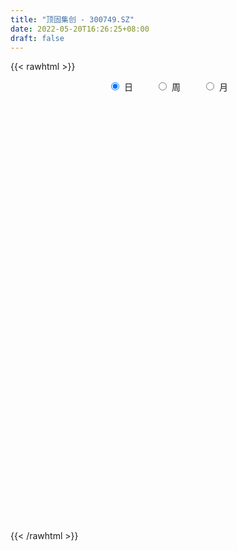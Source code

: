 ```yaml
---
title: "顶固集创 - 300749.SZ"
date: 2022-05-20T16:26:25+08:00
draft: false
---
```

{{< rawhtml >}}
    <div style="text-align: center">
        <label style="padding: 1rem;"><input style="margin-right: .5rem" type="radio" name="period" value="D" checked onclick="period_change(this)">日</label>
        <label style="padding: 1rem;"><input style="margin-right: .5rem" type="radio" name="period" value="W" onclick="period_change(this)">周</label>
        <label style="padding: 1rem;"><input style="margin-right: .5rem" type="radio" name="period" value="M" onclick="period_change(this)">月</label>
    </div>
    <div id="chart" style="height: 700px;"></div> 
    <script type="text/javascript">
        const D_v = [57639.6,41950.6,29142.46,41920.81,36314.78,19002.4,71747.0,85127.7,46568.9,31024.8,36716.0,21402.0,29771.67,34100.4,38008.27,22432.47,20949.0,23988.8,17838.8,13319.4,57908.4,33243.4,23789.8,25291.6,32198.8,29231.83,44793.39,27567.86,42598.94,37745.44,48697.45,30732.2,27866.44,17530.2,20494.0,15565.27,21336.8,15067.0,31076.47,23034.8,25076.2,30828.0,14872.6,25270.6,68858.6,129434.84,80078.34,52275.0,31975.6,25233.0,35925.0,25236.8,41357.0,26813.4,25578.7,36615.0,26340.0,22403.41,28027.56,36892.6,44505.32,46557.0,39537.8,31227.18,58030.8,83484.97,54161.3,25539.9,23963.2,32400.8,23162.03,18278.2,12798.0,22001.8,24474.0,22009.8,21498.0,30528.6,27345.0,25420.6,19761.0,14623.8,21576.8,21025.2,31449.4,23848.4,20829.8,20994.2,11796.2,20060.4,20178.0,21709.79,21470.57,22663.0,21376.2,15708.6,28726.0,21069.79,17472.0,18546.0,29649.44,22353.0,28029.01,31754.6,20456.0,24793.0,26432.0,12512.0,18060.4,14375.03,55693.5,60208.0,37707.33,24016.6,28208.0,45163.99,37414.0,33111.99,24117.8,22729.8,20268.8,20077.4,15983.8,23300.7,46897.33,25332.6,29522.6,26830.2,23506.0,29749.81,25386.0,20897.8,20857.4,29696.4,22073.0,19589.99,17914.59,95125.46,126053.47,76191.78,57367.0,42562.8,243267.64,166787.44,317995.15,269827.3,244980.37,138096.3,112432.4,119738.8,92719.21,68816.63,108866.43,76840.03,53181.44,45197.53,55130.64,42499.57,33324.4,38721.2,42868.17,53361.73,45030.64,37597.0,63677.73,46867.0,74245.33,53677.64,47185.4,50155.74,35232.8,51538.6,44282.8,51285.0,23841.6,27893.0,36219.8,22683.6,30619.01,22908.53,60317.8,39260.0,30279.8,26582.8,27531.0,19766.0,21096.2,25532.8,23571.6,16793.8,27226.8,20188.0,15521.8,28252.8,18469.0,18819.6,13491.0,15982.98,13041.0,12154.8,21086.1,23292.0,22104.8,15563.0,19233.6,17760.8,28531.8,22668.0,26831.5,17684.0,18569.8,203165.7,317807.39,194910.93,129547.09,90657.53,89341.0,260322.37,217594.4,124614.9,150684.5,127840.69,90923.4,112916.8,80965.8,78659.0,77079.98,54259.0,43832.0,32500.0,41879.6,40945.2,40336.0,61693.39,58488.98,74317.0,55914.2,47358.6,37006.2,38578.0,24423.02,37303.0,40964.0,28831.4,72781.0,75165.18,36405.0,28797.0,39076.38,30074.6]
const D_histogram = [0.0,-0.0050479772,-0.0148791847,-0.0088562414,-0.0285403751,-0.0335714505,-0.0101369369,0.0280385,0.0411921258,0.0492450711,0.0390481019,0.0298493225,0.0292655282,0.0143448284,0.0167081906,0.0125121262,0.008225247,-0.0073997544,-0.0165317843,-0.017886867,0.0055277694,0.0125950744,0.016675122,0.0186309256,-0.0013113483,-0.0026598618,0.01665706,0.0236253743,0.0396654524,0.0387622775,0.0520872876,0.0377751203,0.017015502,0.0085804575,-0.0108524598,-0.0144371843,-0.0333948118,-0.0392199676,-0.022379304,-0.0145001347,-0.0049597271,-0.016564913,-0.0235468601,-0.0182769045,0.0040103529,0.0523788427,0.0582800614,0.04158867,0.0255567558,0.0139112426,0.0119755776,0.0040746771,-0.0263055253,-0.0378521274,-0.0662587543,-0.113803605,-0.1303870344,-0.1302269952,-0.1097114007,-0.0702428023,-0.0348436258,-0.0005804687,0.0381957883,0.0655556412,0.1097033156,0.1752106505,0.1800730334,0.1692333771,0.1525635625,0.1097912944,0.0877501858,0.055407685,0.0207303396,0.0118872196,0.0081857896,0.0091588026,0.0066080178,-0.0248361787,-0.0529017666,-0.0830014795,-0.1036746159,-0.1158429879,-0.1000808171,-0.0776213238,-0.0736625334,-0.0641084903,-0.0724620029,-0.0850547976,-0.0860489906,-0.0948414037,-0.0867846855,-0.0932806937,-0.0885614561,-0.0960035596,-0.0823794451,-0.0713941118,-0.0937465184,-0.0877457093,-0.0864244182,-0.0572759654,-0.0025108037,0.0335364254,0.0603527618,0.063247448,0.0687215553,0.0523944427,0.0359027573,0.015623376,-0.0117461794,-0.03061101,-0.0028814213,0.0053805119,0.0048241883,-0.0063464929,-0.0082537581,0.0181000829,0.0435139027,0.0445709418,0.0480735705,0.0604739841,0.0617090584,0.0704185848,0.062136058,0.0600883972,0.0810643168,0.0877450209,0.1008699745,0.0992471783,0.0990886462,0.0760178183,0.0638728706,0.0475799523,0.0370909436,0.0300668497,0.0153033572,-0.0054865231,-0.0244840453,-0.0113121645,0.0207199892,0.0207273349,-0.0000236521,-0.0282304685,0.0361590323,0.0434473814,0.0955131752,0.1497231761,0.1184929576,0.0797498997,0.0496343282,0.0091611101,-0.0369796406,-0.0643861567,-0.0580453211,-0.066490291,-0.0855230032,-0.1074465501,-0.0978790233,-0.088635437,-0.0894500857,-0.0771771621,-0.0603595494,-0.038246566,-0.0304791668,-0.024382894,-0.0336379399,-0.0213205839,-0.0030991097,0.0127694022,0.0154531623,0.0058680075,0.0107800356,-0.0086886346,-0.0053840262,-0.0396588374,-0.0579481463,-0.0868252265,-0.1301994896,-0.1437137362,-0.1623652001,-0.1497035833,-0.1547523174,-0.1332699364,-0.101724349,-0.0838002828,-0.0783534167,-0.0616886692,-0.0463838832,-0.0160354862,0.0024041141,0.021980047,0.0482118546,0.0618141968,0.069199397,0.0523594736,0.0472643928,0.0382029399,0.0410832718,0.0486511478,0.0497150063,0.0452568396,0.0330008929,0.0100429437,-0.0146131497,-0.0217770184,-0.0156373935,-0.0295253771,-0.0666581319,-0.06712217,-0.0501692461,-0.024988592,0.0008951032,0.1209488639,0.2098563743,0.2077326642,0.1794608676,0.1397020435,0.0951473637,0.1275630543,0.1347564722,0.1248186536,0.1260777833,0.0874146864,0.0523600777,0.0340490136,0.0181802976,-0.0400395389,-0.0533760988,-0.0811559223,-0.1003928526,-0.1143143691,-0.1156176563,-0.1380363708,-0.1351857421,-0.1814321147,-0.2249812263,-0.2359642806,-0.2560544796,-0.2266092616,-0.1792686385,-0.1527789084,-0.121891413,-0.0876743119,-0.0587077577,-0.0254823395,0.0202159798,0.0546978215,0.0655390672,0.0761613918,0.0865542505,0.0915939625]
const D_fast = [0.0,-0.0063099715,-0.0198609752,-0.0160520923,-0.0428713197,-0.0562952578,-0.0353949784,0.0097900835,0.0332417408,0.0536059538,0.0531710102,0.0514345613,0.0581671491,0.0468326564,0.0533730663,0.0523050334,0.0500744659,0.032599526,0.01933455,0.0135077505,0.0383043293,0.0485204029,0.056769231,0.063382766,0.043112655,0.041099176,0.0645803628,0.0774550207,0.1034114619,0.1121988564,0.1385456884,0.1336773012,0.1171715584,0.1108816282,0.088735596,0.0815415754,0.054235245,0.0386050973,0.0498509348,0.0541050704,0.0624055462,0.0466591322,0.0337904701,0.0344911995,0.0577810451,0.1192442456,0.1397154796,0.1334212558,0.1237785305,0.115610828,0.1166690574,0.1097868261,0.0728302424,0.0518206085,0.006849293,-0.069146459,-0.1183266469,-0.1507233566,-0.1576356122,-0.1357277144,-0.1090394444,-0.0749214044,-0.0265962004,0.0171525629,0.0887260661,0.1980360637,0.2479167049,0.2793853929,0.3008564689,0.2855320244,0.2854284623,0.2669378827,0.2374431222,0.2315718071,0.2299168244,0.2331795381,0.2322807577,0.1946275166,0.1533364871,0.1024864043,0.055894614,0.0147654949,0.0055074615,0.0085616238,-0.0058952191,-0.0123682986,-0.038837312,-0.072693806,-0.0952002466,-0.1277030107,-0.1413424638,-0.1711586455,-0.1885797719,-0.2200227653,-0.2269935121,-0.2338567068,-0.279645743,-0.2955813611,-0.3158661747,-0.3010367132,-0.2468992523,-0.2024679169,-0.1605633901,-0.1418568418,-0.1192023457,-0.1224308477,-0.1299468438,-0.146320381,-0.1766264813,-0.2031440644,-0.1761348311,-0.1665277698,-0.1658780464,-0.1786353509,-0.1826060555,-0.1517271938,-0.1154348983,-0.1032351237,-0.0877141024,-0.0601951927,-0.0435328539,-0.0172186813,-0.0099671936,0.0030072449,0.0442492437,0.072866203,0.1112086503,0.1343976486,0.159011278,0.1549449048,0.1587681747,0.1543702445,0.1531539717,0.1536465902,0.1427089369,0.1205474259,0.0954288924,0.1057727321,0.142984883,0.1481740625,0.1274171624,0.0921527289,0.1655819878,0.1837321823,0.2596762699,0.3513170647,0.3497100856,0.3309045027,0.3131975133,0.2750145726,0.2196289118,0.1761258566,0.1679553619,0.1428878193,0.1024743563,0.0536891718,0.0387869427,0.0258716699,0.0026944998,-0.0043268671,-0.0025991419,0.0099522001,0.0100998075,0.0101003569,-0.007564174,-0.000576964,0.0168697328,0.0359305952,0.0424776459,0.034359493,0.04196653,0.0203257011,0.022284303,-0.0219052175,-0.054681563,-0.1052649498,-0.1811890854,-0.2306317661,-0.28987453,-0.314638809,-0.3583756224,-0.3702107256,-0.3640962254,-0.3671222299,-0.381263718,-0.3800211377,-0.3763123226,-0.3499727971,-0.3309321683,-0.3058612236,-0.2675764524,-0.238520561,-0.2138355115,-0.2175855666,-0.2108645492,-0.2103752671,-0.1972241172,-0.1774934543,-0.1640008442,-0.1571448011,-0.1611505245,-0.1815977378,-0.2099071187,-0.2225152419,-0.2202849654,-0.2415542933,-0.295351581,-0.3125961617,-0.3081855492,-0.2892520432,-0.2631445721,-0.1128535954,0.0285180085,0.0783274645,0.0949208848,0.0900875715,0.0693197327,0.1336261868,0.1745087228,0.1957755675,0.2285541431,0.2117447178,0.1897801286,0.1799813179,0.1686576762,0.100427955,0.0737473704,0.0256785664,-0.0186565771,-0.0611566859,-0.0913643872,-0.1482921943,-0.1792380011,-0.2708424024,-0.3706368206,-0.440610945,-0.524714764,-0.5519218613,-0.5493983978,-0.5611033949,-0.5606887527,-0.5483902296,-0.5341006149,-0.5072457815,-0.4564934672,-0.4083371701,-0.3811111576,-0.3514484851,-0.3194170637,-0.2914788611]
const D_slow = [0.0,-0.0012619943,-0.0049817905,-0.0071958508,-0.0143309446,-0.0227238072,-0.0252580415,-0.0182484165,-0.007950385,0.0043608827,0.0141229082,0.0215852388,0.0289016209,0.032487828,0.0366648757,0.0397929072,0.041849219,0.0399992804,0.0358663343,0.0313946175,0.0327765599,0.0359253285,0.040094109,0.0447518404,0.0444240033,0.0437590379,0.0479233029,0.0538296464,0.0637460095,0.0734365789,0.0864584008,0.0959021809,0.1001560564,0.1023011708,0.0995880558,0.0959787597,0.0876300568,0.0778250649,0.0722302389,0.0686052052,0.0673652734,0.0632240451,0.0573373301,0.052768104,0.0537706922,0.0668654029,0.0814354182,0.0918325858,0.0982217747,0.1016995854,0.1046934798,0.105712149,0.0991357677,0.0896727359,0.0731080473,0.044657146,0.0120603874,-0.0204963614,-0.0479242115,-0.0654849121,-0.0741958185,-0.0743409357,-0.0647919887,-0.0484030783,-0.0209772495,0.0228254132,0.0678436715,0.1101520158,0.1482929064,0.17574073,0.1976782765,0.2115301977,0.2167127826,0.2196845875,0.2217310349,0.2240207355,0.22567274,0.2194636953,0.2062382537,0.1854878838,0.1595692298,0.1306084828,0.1055882786,0.0861829476,0.0677673143,0.0517401917,0.033624691,0.0123609916,-0.0091512561,-0.032861607,-0.0545577784,-0.0778779518,-0.1000183158,-0.1240192057,-0.144614067,-0.162462595,-0.1858992246,-0.2078356519,-0.2294417564,-0.2437607478,-0.2443884487,-0.2360043423,-0.2209161519,-0.2051042899,-0.187923901,-0.1748252904,-0.165849601,-0.161943757,-0.1648803019,-0.1725330544,-0.1732534097,-0.1719082817,-0.1707022347,-0.1722888579,-0.1743522974,-0.1698272767,-0.158948801,-0.1478060656,-0.1357876729,-0.1206691769,-0.1052419123,-0.0876372661,-0.0721032516,-0.0570811523,-0.0368150731,-0.0148788179,0.0103386758,0.0351504703,0.0599226319,0.0789270864,0.0948953041,0.1067902922,0.1160630281,0.1235797405,0.1274055798,0.126033949,0.1199129377,0.1170848966,0.1222648939,0.1274467276,0.1274408145,0.1203831974,0.1294229555,0.1402848009,0.1641630947,0.2015938887,0.2312171281,0.251154603,0.2635631851,0.2658534626,0.2566085524,0.2405120132,0.226000683,0.2093781102,0.1879973595,0.1611357219,0.1366659661,0.1145071069,0.0921445854,0.0728502949,0.0577604076,0.0481987661,0.0405789744,0.0344832509,0.0260737659,0.0207436199,0.0199688425,0.023161193,0.0270244836,0.0284914855,0.0311864944,0.0290143357,0.0276683292,0.0177536198,0.0032665833,-0.0184397234,-0.0509895958,-0.0869180298,-0.1275093298,-0.1649352257,-0.203623305,-0.2369407891,-0.2623718764,-0.2833219471,-0.3029103013,-0.3183324686,-0.3299284394,-0.3339373109,-0.3333362824,-0.3278412706,-0.315788307,-0.3003347578,-0.2830349086,-0.2699450402,-0.258128942,-0.248578207,-0.238307389,-0.2261446021,-0.2137158505,-0.2024016406,-0.1941514174,-0.1916406815,-0.1952939689,-0.2007382235,-0.2046475719,-0.2120289162,-0.2286934491,-0.2454739916,-0.2580163032,-0.2642634512,-0.2640396753,-0.2338024594,-0.1813383658,-0.1294051997,-0.0845399828,-0.049614472,-0.025827631,0.0060631325,0.0397522506,0.070956914,0.1024763598,0.1243300314,0.1374200509,0.1459323043,0.1504773786,0.1404674939,0.1271234692,0.1068344886,0.0817362755,0.0531576832,0.0242532691,-0.0102558235,-0.0440522591,-0.0894102877,-0.1456555943,-0.2046466644,-0.2686602844,-0.3253125998,-0.3701297594,-0.4083244865,-0.4387973397,-0.4607159177,-0.4753928571,-0.481763442,-0.476709447,-0.4630349917,-0.4466502249,-0.4276098769,-0.4059713143,-0.3830728236]
const D_data = [['2021-05-11', 8.378, 8.8924, 8.3385, 8.8924],['2021-05-12', 8.833, 8.8133, 8.6352, 8.932],['2021-05-13', 8.6847, 8.7045, 8.6748, 8.9023],['2021-05-14', 8.8034, 8.8825, 8.7045, 9.0309],['2021-05-17', 8.8528, 8.5066, 8.5066, 8.8726],['2021-05-18', 8.4572, 8.5956, 8.4473, 8.655],['2021-05-19', 8.5956, 8.9814, 8.4572, 9.476],['2021-05-20', 8.9023, 9.3375, 8.8528, 9.4166],['2021-05-21', 9.1496, 9.1891, 9.1199, 9.4463],['2021-05-24', 9.1298, 9.2188, 9.0507, 9.2782],['2021-05-25', 9.2979, 9.021, 8.7836, 9.2979],['2021-05-26', 8.9814, 9.0111, 8.9517, 9.1199],['2021-05-27', 9.0012, 9.1199, 8.9616, 9.199],['2021-05-28', 9.1, 8.92, 8.86, 9.15],['2021-05-31', 8.97, 9.12, 8.79, 9.19],['2021-06-01', 9.12, 9.05, 8.96, 9.12],['2021-06-02', 9.06, 9.04, 8.97, 9.13],['2021-06-03', 9.04, 8.85, 8.8, 9.07],['2021-06-04', 8.8, 8.86, 8.76, 8.93],['2021-06-07', 8.83, 8.92, 8.8, 9.0],['2021-06-08', 8.92, 9.29, 8.8, 9.43],['2021-06-09', 9.19, 9.18, 9.09, 9.37],['2021-06-10', 9.28, 9.19, 9.11, 9.28],['2021-06-11', 9.15, 9.2, 9.15, 9.29],['2021-06-15', 9.22, 8.89, 8.88, 9.28],['2021-06-16', 8.89, 9.07, 8.8, 9.25],['2021-06-17', 9.0, 9.39, 8.98, 9.41],['2021-06-18', 9.39, 9.33, 9.2, 9.4],['2021-06-21', 9.28, 9.54, 9.22, 9.59],['2021-06-22', 9.46, 9.41, 9.38, 9.78],['2021-06-23', 9.42, 9.67, 9.41, 9.94],['2021-06-24', 9.67, 9.37, 9.35, 9.76],['2021-06-25', 9.46, 9.23, 9.16, 9.46],['2021-06-28', 9.18, 9.33, 9.16, 9.38],['2021-06-29', 9.23, 9.13, 9.08, 9.29],['2021-06-30', 9.06, 9.27, 9.06, 9.27],['2021-07-01', 9.25, 9.01, 8.99, 9.32],['2021-07-02', 8.99, 9.09, 8.9, 9.14],['2021-07-05', 9.09, 9.39, 9.06, 9.39],['2021-07-06', 9.39, 9.34, 9.21, 9.49],['2021-07-07', 9.31, 9.41, 9.24, 9.5],['2021-07-08', 9.38, 9.14, 9.05, 9.44],['2021-07-09', 9.05, 9.14, 9.05, 9.19],['2021-07-12', 9.13, 9.28, 9.12, 9.47],['2021-07-13', 9.46, 9.57, 9.38, 9.86],['2021-07-14', 9.79, 10.12, 9.67, 10.45],['2021-07-15', 10.12, 9.79, 9.74, 10.2],['2021-07-16', 9.73, 9.53, 9.44, 9.78],['2021-07-19', 9.54, 9.49, 9.34, 9.56],['2021-07-20', 9.41, 9.5, 9.36, 9.59],['2021-07-21', 9.48, 9.61, 9.38, 9.65],['2021-07-22', 9.56, 9.53, 9.42, 9.59],['2021-07-23', 9.53, 9.15, 9.15, 9.58],['2021-07-26', 9.19, 9.26, 8.95, 9.3],['2021-07-27', 9.18, 8.91, 8.91, 9.28],['2021-07-28', 8.8, 8.4, 8.22, 8.87],['2021-07-29', 8.43, 8.52, 8.3, 8.6],['2021-07-30', 8.49, 8.58, 8.43, 8.62],['2021-08-02', 8.59, 8.79, 8.55, 8.89],['2021-08-03', 8.83, 9.11, 8.78, 9.12],['2021-08-04', 9.34, 9.21, 9.12, 9.46],['2021-08-05', 9.12, 9.36, 9.12, 9.5],['2021-08-06', 9.26, 9.62, 9.25, 9.64],['2021-08-09', 9.61, 9.69, 9.51, 9.78],['2021-08-10', 9.68, 10.16, 9.6, 10.18],['2021-08-11', 10.17, 10.84, 10.11, 10.91],['2021-08-12', 10.91, 10.42, 10.35, 10.91],['2021-08-13', 10.54, 10.36, 10.19, 10.59],['2021-08-16', 10.38, 10.36, 10.28, 10.61],['2021-08-17', 10.3, 10.0, 9.94, 10.5],['2021-08-18', 10.01, 10.19, 9.98, 10.38],['2021-08-19', 10.12, 10.0, 9.86, 10.26],['2021-08-20', 10.0, 9.85, 9.7, 10.0],['2021-08-23', 10.08, 10.1, 9.8, 10.18],['2021-08-24', 10.01, 10.17, 9.98, 10.33],['2021-08-25', 10.17, 10.26, 10.06, 10.37],['2021-08-26', 10.26, 10.25, 10.0, 10.37],['2021-08-27', 10.14, 9.82, 9.78, 10.14],['2021-08-30', 9.81, 9.7, 9.56, 9.93],['2021-08-31', 9.55, 9.49, 9.36, 9.9],['2021-09-01', 9.38, 9.42, 9.25, 9.57],['2021-09-02', 9.42, 9.37, 9.26, 9.51],['2021-09-03', 9.37, 9.66, 9.33, 9.78],['2021-09-06', 9.69, 9.79, 9.46, 9.89],['2021-09-07', 9.72, 9.58, 9.51, 9.92],['2021-09-08', 9.6, 9.64, 9.53, 9.75],['2021-09-09', 9.63, 9.37, 9.33, 9.64],['2021-09-10', 9.35, 9.2, 9.19, 9.59],['2021-09-13', 9.2, 9.24, 9.08, 9.25],['2021-09-14', 9.2, 9.04, 9.02, 9.32],['2021-09-15', 9.11, 9.17, 8.92, 9.24],['2021-09-16', 9.2, 8.91, 8.89, 9.24],['2021-09-17', 8.95, 8.96, 8.77, 9.05],['2021-09-22', 8.98, 8.71, 8.49, 8.98],['2021-09-23', 8.72, 8.9, 8.72, 9.02],['2021-09-24', 8.82, 8.85, 8.76, 8.94],['2021-09-27', 8.7, 8.31, 8.23, 8.81],['2021-09-28', 8.4, 8.52, 8.21, 8.54],['2021-09-29', 8.5, 8.38, 8.34, 8.6],['2021-09-30', 8.45, 8.72, 8.36, 8.83],['2021-10-08', 8.77, 9.21, 8.72, 9.23],['2021-10-11', 9.16, 9.2, 9.02, 9.29],['2021-10-12', 9.1, 9.26, 9.04, 9.4],['2021-10-13', 9.38, 9.06, 8.89, 9.38],['2021-10-14', 9.06, 9.14, 8.93, 9.22],['2021-10-15', 9.09, 8.86, 8.82, 9.13],['2021-10-18', 8.7, 8.78, 8.5, 8.8],['2021-10-19', 8.9, 8.63, 8.58, 8.9],['2021-10-20', 8.76, 8.39, 8.35, 8.76],['2021-10-21', 8.39, 8.33, 8.24, 8.42],['2021-10-22', 8.36, 8.9, 8.24, 8.99],['2021-10-25', 8.9, 8.73, 8.3, 8.9],['2021-10-26', 8.7, 8.62, 8.52, 8.8],['2021-10-27', 8.55, 8.43, 8.33, 8.62],['2021-10-28', 8.37, 8.48, 8.3, 8.6],['2021-10-29', 8.51, 8.88, 8.42, 8.94],['2021-11-01', 8.93, 9.01, 8.78, 9.15],['2021-11-02', 9.01, 8.79, 8.75, 9.22],['2021-11-03', 8.95, 8.85, 8.73, 9.0],['2021-11-04', 8.98, 9.03, 8.8, 9.12],['2021-11-05', 9.03, 8.96, 8.93, 9.09],['2021-11-08', 8.9, 9.12, 8.82, 9.16],['2021-11-09', 9.08, 8.95, 8.95, 9.15],['2021-11-10', 9.08, 9.04, 8.8, 9.08],['2021-11-11', 8.99, 9.43, 8.95, 9.48],['2021-11-12', 9.38, 9.39, 9.22, 9.48],['2021-11-15', 9.3, 9.6, 9.3, 9.66],['2021-11-16', 9.54, 9.53, 9.5, 9.73],['2021-11-17', 9.49, 9.63, 9.49, 9.65],['2021-11-18', 9.5, 9.36, 9.28, 9.64],['2021-11-19', 9.38, 9.47, 9.3, 9.5],['2021-11-22', 9.45, 9.4, 9.26, 9.49],['2021-11-23', 9.34, 9.45, 9.24, 9.46],['2021-11-24', 9.42, 9.49, 9.3, 9.65],['2021-11-25', 9.5, 9.37, 9.29, 9.56],['2021-11-26', 9.42, 9.22, 9.21, 9.44],['2021-11-29', 9.22, 9.14, 8.95, 9.22],['2021-11-30', 9.34, 9.53, 9.34, 10.1],['2021-12-01', 9.39, 9.91, 9.39, 10.5],['2021-12-02', 9.91, 9.63, 9.51, 10.01],['2021-12-03', 9.56, 9.34, 9.3, 9.65],['2021-12-06', 9.3, 9.12, 9.1, 9.41],['2021-12-07', 9.17, 10.4, 9.08, 10.94],['2021-12-08', 10.35, 9.93, 9.8, 10.38],['2021-12-09', 10.92, 10.73, 10.66, 11.9],['2021-12-10', 10.63, 11.17, 10.63, 11.6],['2021-12-13', 10.05, 10.3, 10.0, 10.58],['2021-12-14', 10.1, 10.13, 9.86, 10.29],['2021-12-15', 10.01, 10.14, 9.88, 10.18],['2021-12-16', 10.03, 9.88, 9.77, 10.09],['2021-12-17', 9.87, 9.6, 9.52, 9.87],['2021-12-20', 9.56, 9.63, 9.48, 9.66],['2021-12-21', 9.62, 9.98, 9.53, 9.99],['2021-12-22', 9.87, 9.77, 9.7, 10.0],['2021-12-23', 9.71, 9.53, 9.5, 9.76],['2021-12-24', 9.55, 9.33, 9.32, 9.58],['2021-12-27', 9.33, 9.63, 9.32, 9.66],['2021-12-28', 9.54, 9.62, 9.46, 9.63],['2021-12-29', 9.62, 9.46, 9.44, 9.64],['2021-12-30', 9.45, 9.6, 9.41, 9.65],['2021-12-31', 9.55, 9.69, 9.51, 9.75],['2022-01-04', 9.7, 9.83, 9.6, 9.85],['2022-01-05', 9.83, 9.71, 9.56, 9.83],['2022-01-06', 9.72, 9.71, 9.66, 9.82],['2022-01-07', 9.67, 9.49, 9.48, 9.88],['2022-01-10', 9.5, 9.75, 9.41, 9.8],['2022-01-11', 9.76, 9.9, 9.72, 10.02],['2022-01-12', 9.95, 9.97, 9.84, 10.03],['2022-01-13', 10.02, 9.87, 9.83, 10.05],['2022-01-14', 9.85, 9.71, 9.67, 10.01],['2022-01-17', 9.75, 9.89, 9.69, 9.89],['2022-01-18', 9.92, 9.55, 9.51, 9.95],['2022-01-19', 9.51, 9.79, 9.51, 9.8],['2022-01-20', 9.74, 9.22, 9.18, 9.83],['2022-01-21', 9.22, 9.24, 9.1, 9.33],['2022-01-24', 9.24, 8.92, 8.89, 9.24],['2022-01-25', 8.89, 8.45, 8.43, 8.97],['2022-01-26', 8.5, 8.55, 8.42, 8.61],['2022-01-27', 8.55, 8.26, 8.23, 8.57],['2022-01-28', 8.39, 8.49, 8.27, 8.58],['2022-02-07', 8.16, 8.14, 7.9, 8.38],['2022-02-08', 8.18, 8.37, 8.11, 8.44],['2022-02-09', 8.38, 8.51, 8.33, 8.52],['2022-02-10', 8.45, 8.36, 8.26, 8.51],['2022-02-11', 8.32, 8.16, 8.1, 8.39],['2022-02-14', 8.12, 8.26, 8.03, 8.33],['2022-02-15', 8.26, 8.24, 8.12, 8.33],['2022-02-16', 8.32, 8.48, 8.25, 8.51],['2022-02-17', 8.46, 8.41, 8.36, 8.59],['2022-02-18', 8.37, 8.49, 8.31, 8.54],['2022-02-21', 8.47, 8.68, 8.41, 8.68],['2022-02-22', 8.55, 8.63, 8.53, 8.68],['2022-02-23', 8.67, 8.62, 8.54, 8.68],['2022-02-24', 8.6, 8.3, 8.23, 8.7],['2022-02-25', 8.33, 8.39, 8.3, 8.59],['2022-02-28', 8.35, 8.3, 8.15, 8.41],['2022-03-01', 8.32, 8.43, 8.26, 8.46],['2022-03-02', 8.4, 8.52, 8.36, 8.55],['2022-03-03', 8.49, 8.47, 8.44, 8.56],['2022-03-04', 8.45, 8.4, 8.35, 8.51],['2022-03-07', 8.4, 8.26, 8.22, 8.42],['2022-03-08', 8.29, 8.02, 7.96, 8.34],['2022-03-09', 8.03, 7.84, 7.51, 8.05],['2022-03-10', 7.93, 7.93, 7.9, 8.08],['2022-03-11', 7.82, 8.05, 7.68, 8.1],['2022-03-14', 8.04, 7.73, 7.73, 8.04],['2022-03-15', 7.82, 7.23, 7.2, 7.82],['2022-03-16', 7.32, 7.5, 7.2, 7.56],['2022-03-17', 7.68, 7.68, 7.53, 7.88],['2022-03-18', 7.66, 7.83, 7.65, 7.9],['2022-03-21', 7.83, 7.93, 7.81, 7.99],['2022-03-22', 8.01, 9.52, 7.84, 9.52],['2022-03-23', 9.4, 9.8, 8.62, 9.98],['2022-03-24', 9.2, 9.04, 8.91, 9.39],['2022-03-25', 8.81, 8.77, 8.68, 9.19],['2022-03-28', 8.6, 8.56, 8.51, 8.83],['2022-03-29', 8.56, 8.36, 8.29, 8.68],['2022-03-30', 8.6, 9.38, 8.57, 9.99],['2022-03-31', 9.21, 9.28, 9.17, 9.82],['2022-04-01', 9.18, 9.17, 9.03, 9.39],['2022-04-06', 9.21, 9.4, 9.1, 9.78],['2022-04-07', 9.4, 8.9, 8.9, 9.42],['2022-04-08', 9.0, 8.82, 8.66, 9.3],['2022-04-11', 8.8, 8.94, 8.79, 9.48],['2022-04-12', 8.67, 8.92, 8.65, 8.97],['2022-04-13', 8.91, 8.2, 8.1, 8.91],['2022-04-14', 8.3, 8.55, 8.26, 8.84],['2022-04-15', 8.5, 8.22, 8.1, 8.56],['2022-04-18', 8.1, 8.14, 7.84, 8.22],['2022-04-19', 8.15, 8.04, 7.91, 8.17],['2022-04-20', 8.04, 8.07, 7.98, 8.2],['2022-04-21', 8.11, 7.64, 7.6, 8.11],['2022-04-22', 7.67, 7.79, 7.51, 7.92],['2022-04-25', 7.56, 6.92, 6.91, 7.75],['2022-04-26', 6.92, 6.53, 6.41, 7.01],['2022-04-27', 6.36, 6.58, 6.1, 6.7],['2022-04-28', 6.55, 6.15, 6.0, 6.55],['2022-04-29', 6.11, 6.56, 6.1, 6.67],['2022-05-05', 6.51, 6.78, 6.47, 6.87],['2022-05-06', 6.6, 6.53, 6.45, 6.66],['2022-05-09', 6.55, 6.57, 6.5, 6.72],['2022-05-10', 6.47, 6.64, 6.43, 6.64],['2022-05-11', 6.6, 6.62, 6.55, 6.79],['2022-05-12', 6.6, 6.74, 6.5, 6.77],['2022-05-13', 6.77, 7.04, 6.63, 7.25],['2022-05-16', 7.04, 7.08, 6.94, 7.23],['2022-05-17', 7.0, 6.89, 6.77, 7.08],['2022-05-18', 6.85, 6.94, 6.79, 7.01],['2022-05-19', 6.71, 7.0, 6.71, 7.05],['2022-05-20', 7.0, 6.99, 6.9, 7.07]]
const W_v = [2913.89,384314.45,636310.97,704908.4,607457.73,488979.6300000001,373742.34,372881.4,226294.5,177035.01,375854.96,226057.15,283611.9999999999,103799.56,286648.55,301198.57,537421.75,299512.53,572017.12,563529.89,507315.52,337903.69,332832.75,245383.5,205166.2,245260.4,158952.17,193495.38,112729.8,283753.83,563216.8200000001,324778.86,640522.7899999999,471271.83,375407.82,261464.06,192802.7,184542.23,107174.73,116547.55,98898.29,90223.83,125020.02,149031.18,258191.72,158847.37,203069.1,245147.39,226591.0,261657.51,86874.48,326826.09,156272.65,92527.02,57174.11,130241.99,212793.68,146768.42,78054.39,68712.11,74548.6,128124.26,239671.16,126617.23,188112.07,160053.8,96080.1,108686.69,97396.96,288279.05,153880.32,154837.48,134044.78,93179.81,130601.02,80017.5,73289.6,60835.24,84002.54,51445.61,36430.42,138734.96,219946.13,247205.93,125711.32,185604.61,146431.16,154010.93,171666.15,214013.36,366606.7,219067.41,214002.77,185065.79,198342.47,275654.53,235954.0,285984.14,416793.85,201399.22,97709.12,109881.74,29761.4,107950.64,427725.6,285643.58,165912.5,354765.56,204860.96,91389.4,77837.4,74834.4,74839.4,82117.2,46602.4,102018.2,122415.47,115331.4,74110.0,189161.78,105428.45,90767.2,145097.8,127132.47,124821.6,90358.8,73171.6,71109.52,43176.0,72892.89,59775.77,90667.97,72260.98,195023.88,258760.78,153014.87,123217.34,153552.6,133791.88,187640.47,89993.27,124888.07,355917.38,159727.4,137750.51,195520.28,252444.15,110602.23,120512.2,108727.2,118147.0,95214.96,59747.8,85813.79,29649.44,127385.61,127072.93,195303.92,137642.39,131591.83,134994.61,113114.59,372652.3,1040440.3300000001,707967.08,352902.0600000001,212543.98,199667.1,272131.11,206180.8,140323.94,183971.4,106760.4,109658.4,73489.38,101279.5,113476.1,864000.91,782530.2000000001,369448.59,403880.58,199492.8,297772.17,75584.2,204302.42,209518.16]
const W_histogram = [0.0,0.3315582906,0.4564483896,0.4158039625,0.4818531494,0.3001315315,0.2033952,0.0851889976,-0.0785836112,-0.2101789167,-0.268503272,-0.2948981124,-0.3342155827,-0.3275323826,-0.2102084916,0.0892818928,0.4080603114,0.6093764974,0.6509840503,0.6910348354,0.6813864434,0.6617233568,0.654700012,0.5578231422,0.4856861594,0.3402667457,0.2749487821,0.1382472588,-0.2130306546,-0.313351268,-0.5134727181,-0.6364043426,-0.5260235255,-0.6468937942,-0.7040119,-0.668230694,-0.6762745051,-0.6363762023,-0.655584916,-0.6484447845,-0.6393852133,-0.6350388934,-0.6330590021,-0.5879102137,-0.4696397505,-0.3910267696,-0.2639125452,-0.1181085718,-0.0112773663,0.0555006165,0.1230561936,0.1514947428,0.1403946844,0.1010028643,0.0444622683,0.0993173601,-0.025834318,-0.0701033495,-0.1051474947,-0.0990584055,-0.0672812279,-0.0171504766,0.0644929265,0.1030805758,0.1701789288,0.2116941534,0.1893135271,0.0661057369,-0.0028775442,0.0574101332,0.0303220541,0.0891844497,0.0730751324,0.0351333778,0.0595022937,0.0298519437,0.0023613838,-0.0298766089,-0.062074929,-0.1150232291,-0.1145301852,-0.044523387,0.0359819856,0.1394806399,0.1876129189,0.2577294519,0.3160216205,0.4108365431,0.429724349,0.4447974519,0.3353219003,0.1975754332,0.1618754425,0.1354536407,0.1582155419,0.1932116975,0.2001479025,0.1451149518,0.0178147079,-0.0168437462,-0.1001602506,-0.1797099722,-0.2144432406,-0.1954196245,-0.1451494678,-0.09842909,-0.0656290057,0.011797737,-0.0497591826,-0.1243780708,-0.1607032357,-0.231982803,-0.2735658411,-0.3240265516,-0.3463736142,-0.3800647014,-0.403089685,-0.3914191865,-0.3848635477,-0.2989171455,-0.2693021169,-0.1724081624,-0.1137766539,-0.023235677,-0.0089214874,0.0364211435,0.0526755002,0.0572945267,0.0712937289,0.0997464306,0.099559027,0.1007699649,0.1278168511,0.1687162515,0.2119788175,0.2172317031,0.2112346509,0.2235463501,0.2327770037,0.2243840228,0.20232074,0.1845099969,0.1915758019,0.164287103,0.1043963857,0.1297194234,0.1876843605,0.1828701396,0.1691752087,0.1419500509,0.0882027647,0.034488298,-0.0081721066,-0.0429254377,-0.0312361539,-0.0445859545,-0.0479394402,-0.0485714304,-0.0409720393,-0.0061821846,0.0215042922,0.0221782969,0.0294480617,0.1495319152,0.1167095893,0.0724661913,0.0634235617,0.0410356744,0.0381667385,0.0035611197,-0.0669994157,-0.1294407724,-0.1411052263,-0.1474522193,-0.1427775946,-0.1540888249,-0.1661792301,-0.103716962,-0.0320260444,-0.0060991984,-0.0261560288,-0.0630745066,-0.1595365823,-0.2113179175,-0.1974365923,-0.1784147594]
const W_fast = [0.0,0.4144478632,0.6534500597,0.7167566231,0.9032690974,0.7965803624,0.7506928309,0.6537838779,0.4703653663,0.2862253316,0.1607751583,0.0606557899,-0.0622155762,-0.1374154717,-0.0726437036,0.249167154,0.6699606504,1.0236209607,1.2279745262,1.4407840203,1.601482239,1.7472499917,1.9039016499,1.9464805656,1.9957651227,1.9354123954,1.9388316273,1.8366919187,1.4321563417,1.2534979113,0.9250082817,0.6429755715,0.6218505072,0.33925679,0.1061357092,-0.0251407583,-0.2022531956,-0.3214489435,-0.5045538861,-0.6595249508,-0.8103116829,-0.9647250863,-1.1210099456,-1.2228387106,-1.221978185,-1.2411218965,-1.1799858084,-1.063708978,-0.959697114,-0.8790439771,-0.7807243516,-0.7144121167,-0.6904135041,-0.7045546081,-0.749979637,-0.6702952051,-0.8019054627,-0.8637003317,-0.9250313505,-0.9437068627,-0.9287499921,-0.8829068599,-0.7851402252,-0.7207824319,-0.6111393468,-0.5167005838,-0.4917528284,-0.5984341844,-0.6681368515,-0.5934966408,-0.6130042063,-0.5318456983,-0.5296862325,-0.5588446427,-0.5196001533,-0.5417875175,-0.5686877313,-0.6083948763,-0.6561119286,-0.737816036,-0.7659555385,-0.707079587,-0.617578718,-0.4792099037,-0.3841743949,-0.249625499,-0.1123279253,0.0851961331,0.2115150263,0.3377874922,0.3121424157,0.2237898068,0.2285586768,0.2360002851,0.2983160718,0.3816151518,0.4385883324,0.4198341197,0.2969875528,0.2581181621,0.149761595,0.0252843803,-0.0630596982,-0.0928909882,-0.0789081984,-0.0567950931,-0.0404022602,0.0399739166,-0.0340227985,-0.1397362045,-0.2162371783,-0.3455124463,-0.4554869447,-0.5869542931,-0.6958947592,-0.8246020218,-0.9483994267,-1.0345837248,-1.1242439729,-1.1130268571,-1.1507373577,-1.0969454438,-1.0667580988,-0.9820260411,-0.9699422233,-0.9154943066,-0.8860710749,-0.8671284167,-0.8353057823,-0.7819164729,-0.7572141198,-0.7308106907,-0.6718095917,-0.5887311284,-0.492473858,-0.4329130467,-0.3861014361,-0.3179031493,-0.2504782449,-0.2027752201,-0.1742583179,-0.1459415618,-0.0909818063,-0.0771987294,-0.1109903503,-0.0532374567,0.0516485705,0.0925518845,0.1211507558,0.1294131107,0.0977165157,0.0526241234,0.0079206922,-0.0375639983,-0.033683753,-0.0581800422,-0.073518388,-0.0862932357,-0.0889368544,-0.055692546,-0.0226299961,-0.0164114172,-0.0017796369,0.1556871953,0.1520422668,0.1259154166,0.1327286774,0.1205997088,0.1272724575,0.0935571186,0.0062467292,-0.0885548206,-0.135495581,-0.1787056289,-0.2097254028,-0.2595588393,-0.3131940521,-0.2766610245,-0.212976618,-0.1885745716,-0.2151704091,-0.2678575136,-0.404203735,-0.5088145496,-0.5442923724,-0.5698742293]
const W_slow = [0.0,0.0828895726,0.1970016701,0.3009526607,0.421415948,0.4964488309,0.5472976309,0.5685948803,0.5489489775,0.4964042483,0.4292784303,0.3555539022,0.2720000065,0.1901169109,0.137564788,0.1598852612,0.261900339,0.4142444634,0.5769904759,0.7497491848,0.9200957956,1.0855266349,1.2492016379,1.3886574234,1.5100789633,1.5951456497,1.6638828452,1.6984446599,1.6451869963,1.5668491793,1.4384809998,1.2793799141,1.1478740327,0.9861505842,0.8101476092,0.6430899357,0.4740213094,0.3149272588,0.1510310298,-0.0110801663,-0.1709264696,-0.329686193,-0.4879509435,-0.6349284969,-0.7523384345,-0.8500951269,-0.9160732632,-0.9456004062,-0.9484197478,-0.9345445936,-0.9037805452,-0.8659068595,-0.8308081884,-0.8055574724,-0.7944419053,-0.7696125653,-0.7760711448,-0.7935969821,-0.8198838558,-0.8446484572,-0.8614687642,-0.8657563833,-0.8496331517,-0.8238630078,-0.7813182756,-0.7283947372,-0.6810663554,-0.6645399212,-0.6652593073,-0.650906774,-0.6433262604,-0.621030148,-0.6027613649,-0.5939780205,-0.5791024471,-0.5716394611,-0.5710491152,-0.5785182674,-0.5940369997,-0.6227928069,-0.6514253532,-0.6625562,-0.6535607036,-0.6186905436,-0.5717873139,-0.5073549509,-0.4283495458,-0.32564041,-0.2182093227,-0.1070099598,-0.0231794847,0.0262143736,0.0666832343,0.1005466444,0.1401005299,0.1884034543,0.2384404299,0.2747191679,0.2791728448,0.2749619083,0.2499218456,0.2049943526,0.1513835424,0.1025286363,0.0662412694,0.0416339969,0.0252267454,0.0281761797,0.015736384,-0.0153581337,-0.0555339426,-0.1135296433,-0.1819211036,-0.2629277415,-0.349521145,-0.4445373204,-0.5453097417,-0.6431645383,-0.7393804252,-0.8141097116,-0.8814352408,-0.9245372814,-0.9529814449,-0.9587903641,-0.961020736,-0.9519154501,-0.938746575,-0.9244229434,-0.9065995112,-0.8816629035,-0.8567731468,-0.8315806555,-0.7996264428,-0.7574473799,-0.7044526755,-0.6501447498,-0.597336087,-0.5414494995,-0.4832552486,-0.4271592429,-0.3765790579,-0.3304515587,-0.2825576082,-0.2414858324,-0.215386736,-0.1829568801,-0.13603579,-0.0903182551,-0.0480244529,-0.0125369402,0.009513751,0.0181358255,0.0160927988,0.0053614394,-0.0024475991,-0.0135940877,-0.0255789478,-0.0377218054,-0.0479648152,-0.0495103613,-0.0441342883,-0.0385897141,-0.0312276986,0.0061552802,0.0353326775,0.0534492253,0.0693051157,0.0795640343,0.089105719,0.0899959989,0.073246145,0.0408859519,0.0056096453,-0.0312534096,-0.0669478082,-0.1054700144,-0.147014822,-0.1729440625,-0.1809505736,-0.1824753732,-0.1890143804,-0.204783007,-0.2446671526,-0.297496632,-0.3468557801,-0.3914594699]
const W_data = [['2018-09-28', 7.9587, 12.7199, 7.9587, 12.7199],['2018-10-12', 13.9902, 17.9153, 13.9902, 18.6265],['2018-10-19', 18.0782, 16.9001, 14.7991, 18.4311],['2018-10-26', 17.9099, 15.4397, 15.0271, 20.4452],['2018-11-02', 15.4072, 17.2584, 14.4245, 17.899],['2018-11-09', 18.051, 14.2182, 14.1694, 18.8762],['2018-11-16', 14.2237, 14.8046, 14.1748, 15.304],['2018-11-23', 14.6091, 14.1477, 13.8762, 15.6678],['2018-11-30', 13.8545, 12.8936, 11.8024, 14.0771],['2018-12-07', 13.203, 12.4539, 12.4321, 13.5016],['2018-12-14', 12.329, 12.7307, 12.0358, 15.7166],['2018-12-21', 12.6656, 12.7307, 12.3018, 12.975],['2018-12-28', 12.5896, 12.1824, 12.063, 13.4908],['2019-01-04', 12.025, 12.4376, 11.5961, 12.5679],['2019-01-11', 12.4973, 13.9685, 12.3507, 13.9685],['2019-01-18', 14.1802, 17.3561, 12.5407, 17.3561],['2019-01-25', 18.051, 19.506, 17.671, 19.8154],['2019-02-15', 19.0011, 19.9023, 18.4039, 21.1726],['2019-02-22', 19.5874, 19.1368, 18.7731, 21.3355],['2019-03-01', 19.0662, 19.9729, 19.0554, 24.5657],['2019-03-08', 19.886, 20.1031, 19.8208, 23.0456],['2019-03-15', 19.6417, 20.5809, 18.1325, 21.0641],['2019-03-22', 21.0152, 21.3626, 20.3312, 22.0195],['2019-03-29', 21.1726, 20.6298, 19.544, 22.633],['2019-04-04', 20.9338, 21.1075, 20.5537, 22.1987],['2019-04-12', 21.1726, 20.152, 19.3322, 22.1498],['2019-04-19', 20.0651, 21.0641, 19.9674, 21.8295],['2019-04-26', 21.2541, 20.0271, 19.9186, 22.9045],['2019-04-30', 19.544, 16.2215, 16.2215, 19.544],['2019-05-10', 15.2009, 18.1596, 14.5983, 18.4311],['2019-05-17', 17.5101, 15.9755, 15.5328, 18.8676],['2019-05-24', 15.9952, 15.7984, 14.2737, 16.9199],['2019-05-31', 16.428, 18.3954, 15.2574, 18.3954],['2019-06-06', 18.3659, 15.1492, 14.677, 18.3659],['2019-06-14', 15.5427, 15.0508, 14.9524, 17.2937],['2019-06-21', 14.8836, 15.7099, 14.7557, 16.5264],['2019-06-28', 15.7689, 14.7754, 14.4606, 15.9755],['2019-07-05', 15.1, 14.9918, 14.6475, 16.1329],['2019-07-12', 14.9918, 13.8212, 13.6244, 15.041],['2019-07-19', 13.9982, 13.6048, 13.6048, 14.9033],['2019-07-26', 13.6146, 13.1424, 12.6604, 13.7326],['2019-08-02', 13.0736, 12.5719, 12.3751, 13.3293],['2019-08-09', 13.0244, 11.9915, 11.6472, 13.0244],['2019-08-16', 11.9029, 12.0898, 11.657, 12.7391],['2019-08-23', 12.2177, 12.926, 12.2177, 13.6048],['2019-08-30', 12.5128, 12.503, 12.4243, 13.0637],['2019-09-06', 12.4932, 13.2801, 12.3948, 13.5654],['2019-09-12', 13.3588, 13.9687, 13.1621, 14.2048],['2019-09-20', 13.9786, 13.9786, 13.2506, 14.1261],['2019-09-27', 13.772, 13.831, 12.4932, 14.1261],['2019-09-30', 13.7818, 14.1458, 13.5556, 14.4901],['2019-10-11', 14.2835, 13.8999, 13.8704, 15.0016],['2019-10-18', 13.9294, 13.4474, 13.2211, 14.2442],['2019-10-25', 13.5752, 12.9358, 12.7096, 13.5752],['2019-11-01', 13.3195, 12.4046, 12.2669, 13.3195],['2019-11-08', 13.6441, 13.7425, 13.6441, 15.0016],['2019-11-15', 13.0736, 11.2143, 11.1061, 13.4769],['2019-11-22', 11.3127, 11.6177, 11.1553, 12.444],['2019-11-29', 11.5783, 11.3324, 11.1848, 11.9521],['2019-12-06', 11.4012, 11.5685, 11.2242, 11.6964],['2019-12-13', 11.6078, 11.8046, 11.5783, 11.9029],['2019-12-20', 11.9521, 12.0997, 11.8144, 12.6309],['2019-12-27', 12.0308, 12.7489, 11.6668, 14.1556],['2020-01-03', 12.4046, 12.4833, 12.0505, 12.6604],['2020-01-10', 12.4735, 13.1227, 12.2571, 13.2309],['2020-01-17', 13.0834, 13.1424, 12.985, 13.7228],['2020-01-23', 13.1621, 12.4538, 11.9423, 13.3293],['2020-02-07', 11.2045, 10.8012, 10.0831, 11.2045],['2020-02-14', 10.8012, 10.8897, 10.7225, 11.5291],['2020-02-21', 11.1455, 12.4145, 11.116, 13.6343],['2020-02-28', 12.3456, 11.3521, 11.3324, 12.4932],['2020-03-06', 11.6865, 12.4735, 11.4209, 12.5915],['2020-03-13', 12.4046, 11.6275, 10.9291, 12.621],['2020-03-20', 11.7455, 11.1651, 10.6241, 11.9718],['2020-03-27', 11.1258, 11.8636, 11.0176, 12.08],['2020-04-03', 11.6078, 11.1258, 11.0078, 11.7455],['2020-04-10', 11.1848, 10.9291, 10.8504, 11.7062],['2020-04-17', 10.7815, 10.6143, 10.5061, 10.9389],['2020-04-24', 10.6044, 10.3192, 10.3093, 11.175],['2020-04-30', 10.329, 9.6699, 9.365, 10.3683],['2020-05-08', 9.6699, 10.0142, 9.542, 10.1322],['2020-05-15', 10.0536, 10.9192, 9.9355, 11.1356],['2020-05-22', 10.8307, 11.3619, 10.5159, 12.1193],['2020-05-29', 11.2734, 12.1292, 10.9881, 12.4341],['2020-06-05', 12.1095, 11.8931, 11.8341, 12.2964],['2020-06-12', 11.9128, 12.5915, 11.6668, 12.8866],['2020-06-19', 12.3948, 12.9555, 12.1784, 13.0539],['2020-06-24', 13.0342, 14.0671, 12.8178, 14.2934],['2020-07-03', 13.9687, 13.7228, 13.0342, 14.1556],['2020-07-10', 13.772, 14.0953, 13.6048, 14.5404],['2020-07-17', 13.9766, 12.5819, 12.2753, 15.8757],['2020-07-24', 12.4731, 11.7708, 11.7312, 13.2248],['2020-07-31', 12.2654, 12.7303, 11.6422, 12.8885],['2020-08-07', 12.8094, 12.8094, 11.8697, 13.8678],['2020-08-14', 12.8193, 13.5512, 12.75, 14.026],['2020-08-21', 13.2545, 14.026, 13.2545, 15.035],['2020-08-28', 14.3623, 13.9766, 12.6709, 14.3623],['2020-09-04', 14.2634, 13.2446, 12.9083, 14.3426],['2020-09-11', 13.2545, 11.9488, 11.7708, 14.3525],['2020-09-18', 12.0576, 12.7105, 11.9686, 13.304],['2020-09-25', 12.7698, 11.7708, 11.6323, 12.7698],['2020-09-30', 11.2564, 11.296, 10.7322, 11.6422],['2020-10-09', 11.5037, 11.4147, 11.1971, 11.7411],['2020-10-16', 11.3949, 11.8994, 11.3751, 12.0576],['2020-10-23', 11.8994, 12.3544, 11.7807, 14.2931],['2020-10-30', 12.206, 12.483, 12.206, 13.3336],['2020-11-06', 12.483, 12.4632, 12.2654, 13.1061],['2020-11-13', 12.5028, 13.304, 12.4434, 14.0458],['2020-11-20', 13.2842, 11.5927, 11.4246, 13.2842],['2020-11-27', 11.7213, 10.9894, 10.8806, 11.7213],['2020-12-04', 10.9993, 11.0487, 10.9003, 11.2465],['2020-12-11', 10.9597, 10.1486, 10.0794, 11.0883],['2020-12-18', 10.1486, 9.9903, 9.8716, 10.4256],['2020-12-25', 9.9409, 9.3573, 9.11, 10.1189],['2020-12-31', 9.387, 9.199, 9.021, 9.387],['2021-01-08', 9.288, 8.5561, 8.0813, 9.4661],['2021-01-15', 8.5561, 8.1505, 7.5669, 8.6055],['2021-01-22', 8.1703, 8.1505, 8.0516, 8.7143],['2021-01-29', 8.1209, 7.7252, 7.5966, 8.2198],['2021-02-05', 7.7252, 8.5858, 7.6164, 9.0408],['2021-02-10', 8.3879, 7.8439, 7.7351, 8.5561],['2021-02-19', 7.923, 8.7242, 7.8241, 8.7836],['2021-02-26', 8.7539, 8.4176, 8.1406, 8.9023],['2021-03-05', 8.3681, 9.0309, 8.3681, 9.0507],['2021-03-12', 9.1001, 8.2099, 8.0714, 9.3573],['2021-03-19', 8.1307, 8.6352, 7.9725, 8.9221],['2021-03-26', 8.5956, 8.3385, 8.2396, 8.8627],['2021-04-02', 8.3583, 8.1604, 7.8934, 8.378],['2021-04-09', 8.1604, 8.2494, 8.1406, 8.4473],['2021-04-16', 8.2494, 8.4868, 8.0219, 8.6451],['2021-04-23', 8.4769, 8.1604, 8.0714, 8.6055],['2021-04-30', 8.1703, 8.1406, 7.9824, 8.5956],['2021-05-07', 8.1406, 8.5165, 8.0318, 8.744],['2021-05-14', 8.5264, 8.8825, 8.3088, 9.0309],['2021-05-21', 8.8528, 9.1891, 8.4473, 9.476],['2021-05-28', 9.1298, 8.92, 8.7836, 9.2979],['2021-06-04', 8.97, 8.86, 8.76, 9.19],['2021-06-11', 8.83, 9.2, 8.8, 9.43],['2021-06-18', 9.22, 9.33, 8.8, 9.41],['2021-06-25', 9.28, 9.23, 9.16, 9.94],['2021-07-02', 9.18, 9.09, 8.9, 9.38],['2021-07-09', 9.09, 9.14, 9.05, 9.5],['2021-07-16', 9.13, 9.53, 9.12, 10.45],['2021-07-23', 9.54, 9.15, 9.15, 9.65],['2021-07-30', 9.19, 8.58, 8.22, 9.3],['2021-08-06', 8.59, 9.62, 8.55, 9.64],['2021-08-13', 9.61, 10.36, 9.51, 10.91],['2021-08-20', 10.38, 9.85, 9.7, 10.61],['2021-08-27', 10.08, 9.82, 9.78, 10.37],['2021-09-03', 9.81, 9.66, 9.25, 9.93],['2021-09-10', 9.69, 9.2, 9.19, 9.92],['2021-09-17', 9.2, 8.96, 8.77, 9.32],['2021-09-24', 8.98, 8.85, 8.49, 9.02],['2021-09-30', 8.7, 8.72, 8.21, 8.83],['2021-10-08', 8.77, 9.21, 8.72, 9.23],['2021-10-15', 9.16, 8.86, 8.82, 9.4],['2021-10-22', 8.7, 8.9, 8.24, 8.99],['2021-10-29', 8.9, 8.88, 8.3, 8.94],['2021-11-05', 8.93, 8.96, 8.73, 9.22],['2021-11-12', 8.9, 9.39, 8.8, 9.48],['2021-11-19', 9.3, 9.47, 9.28, 9.73],['2021-11-26', 9.45, 9.22, 9.21, 9.65],['2021-12-03', 9.22, 9.34, 8.95, 10.5],['2021-12-10', 9.3, 11.17, 9.08, 11.9],['2021-12-17', 10.05, 9.6, 9.52, 10.58],['2021-12-24', 9.56, 9.33, 9.32, 10.0],['2021-12-31', 9.33, 9.69, 9.32, 9.75],['2022-01-07', 9.7, 9.49, 9.48, 9.88],['2022-01-14', 9.5, 9.71, 9.41, 10.05],['2022-01-21', 9.75, 9.24, 9.1, 9.95],['2022-01-28', 9.24, 8.49, 8.23, 9.24],['2022-02-11', 8.16, 8.16, 7.9, 8.52],['2022-02-18', 8.12, 8.49, 8.03, 8.59],['2022-02-25', 8.47, 8.39, 8.23, 8.7],['2022-03-04', 8.35, 8.4, 8.15, 8.56],['2022-03-11', 8.4, 8.05, 7.51, 8.42],['2022-03-18', 8.04, 7.83, 7.2, 8.04],['2022-03-25', 7.83, 8.77, 7.81, 9.98],['2022-04-01', 8.6, 9.17, 8.29, 9.99],['2022-04-08', 9.21, 8.82, 8.66, 9.78],['2022-04-15', 8.8, 8.22, 8.1, 9.48],['2022-04-22', 8.1, 7.79, 7.51, 8.22],['2022-04-29', 7.56, 6.56, 6.0, 7.75],['2022-05-06', 6.51, 6.53, 6.45, 6.87],['2022-05-13', 6.55, 7.04, 6.43, 7.25],['2022-05-20', 7.04, 6.99, 6.71, 7.23]]
const M_v = [2913.89,2039983.9099999999,1754905.5100000002,1062559.1199999999,1229068.4300000002,1376246.6500000001,1482248.3499999999,915603.95,1812272.2999999998,1300946.4100000001,557361.3200000002,731115.6000000001,1023339.4800000001,632799.87,567858.4800000001,578749.0099999999,503170.32,648243.02,549283.3900000001,312970.1900000001,642317.4400000001,680686.38,1116428.0299999998,940423.3899999999,1066361.4700000002,851081.2200000001,833849.62,339309.6,413875.07,530455.23,470937.39,282169.23,717068.7800000001,613783.4899999999,814687.16,731844.46,414885.15,479411.9,630383.47,2573465.6999999993,818302.9500000001,419209.7999999999,1791341.5899999999,1395209.04,489404.78]
const M_histogram = [0.0,0.2224237037,0.1383292299,0.0321596447,0.4304082593,0.6760243464,0.84239362,0.6158462883,0.5735594143,0.277919753,-0.0480310742,-0.28600531,-0.323250713,-0.4479529275,-0.5772192885,-0.5713088853,-0.5311553373,-0.5507859749,-0.5302797702,-0.6018691353,-0.4567406821,-0.2375915194,-0.1480331124,0.0076566494,-0.0716657794,-0.0383077997,-0.1051659188,-0.2538121281,-0.4232570834,-0.4576491934,-0.4683006762,-0.440990775,-0.3296999195,-0.223784397,-0.1798870834,-0.0746444903,-0.0435124005,-0.0010137329,0.0776544008,0.1434212961,0.110535427,0.0817437557,0.1315079115,-0.0085244708,-0.0591318472]
const M_fast = [0.0,0.2780296296,0.2285174633,0.1303877893,0.6362384687,1.0508606425,1.4278283211,1.3552425614,1.4563455409,1.2301858179,0.8922272222,0.5827516589,0.4646935776,0.2280031312,-0.0455680519,-0.18248487,-0.2751201563,-0.4324472876,-0.5445110255,-0.7665676745,-0.7356243918,-0.5758731089,-0.52332298,-0.3657190559,-0.4629579295,-0.4391768997,-0.5323264985,-0.7444257398,-1.019684966,-1.1684893744,-1.2962160263,-1.3791538187,-1.3502879431,-1.3003185198,-1.3013929772,-1.2148115067,-1.1945575169,-1.1523122825,-1.0542305487,-0.9526083293,-0.9578603417,-0.966216074,-0.8835749404,-1.0257384404,-1.0911287786]
const M_slow = [0.0,0.0556059259,0.0901882334,0.0982281446,0.2058302094,0.374836296,0.585434701,0.7393962731,0.8827861267,0.9522660649,0.9402582964,0.8687569689,0.7879442906,0.6759560587,0.5316512366,0.3888240153,0.256035181,0.1183386873,-0.0142312553,-0.1646985391,-0.2788837096,-0.3382815895,-0.3752898676,-0.3733757052,-0.3912921501,-0.4008691,-0.4271605797,-0.4906136117,-0.5964278826,-0.7108401809,-0.82791535,-0.9381630437,-1.0205880236,-1.0765341229,-1.1215058937,-1.1401670163,-1.1510451164,-1.1512985496,-1.1318849494,-1.0960296254,-1.0683957687,-1.0479598298,-1.0150828519,-1.0172139696,-1.0319969314]
const M_data = [['2018-09-28', 7.9587, 12.7199, 7.9587, 12.7199],['2018-10-31', 13.9902, 16.2052, 13.9902, 20.4452],['2018-11-30', 16.1021, 12.8936, 11.8024, 18.8762],['2018-12-28', 13.203, 12.1824, 12.0358, 15.7166],['2019-01-31', 12.025, 19.506, 11.5961, 19.8154],['2019-02-28', 19.0011, 19.8263, 18.4039, 24.5657],['2019-03-29', 19.924, 20.6298, 18.1325, 23.0456],['2019-04-30', 20.9338, 16.2215, 16.2215, 22.9045],['2019-05-31', 15.2009, 18.3954, 14.2737, 18.8676],['2019-06-28', 18.3659, 14.7754, 14.4606, 18.3659],['2019-07-31', 15.1, 12.9358, 12.6604, 16.1329],['2019-08-30', 12.9653, 12.503, 11.6472, 13.6048],['2019-09-30', 12.4932, 14.1458, 12.3948, 14.4901],['2019-10-31', 14.2835, 12.4046, 12.2669, 15.0016],['2019-11-29', 13.6441, 11.3324, 11.1061, 15.0016],['2019-12-31', 11.4012, 12.2964, 11.2242, 14.1556],['2020-01-23', 12.444, 12.4538, 11.9423, 13.7228],['2020-02-28', 11.2045, 11.3521, 10.0831, 13.6343],['2020-03-31', 11.6865, 11.4307, 10.6241, 12.621],['2020-04-30', 11.4898, 9.6699, 9.365, 11.7062],['2020-05-29', 9.6699, 12.1292, 9.542, 12.4341],['2020-06-30', 12.1095, 13.7228, 11.6668, 14.2934],['2020-07-31', 13.0342, 12.7303, 11.6422, 15.8757],['2020-08-31', 12.8094, 14.1151, 11.8697, 15.035],['2020-09-30', 13.848, 11.296, 10.7322, 14.3525],['2020-10-30', 11.5037, 12.483, 11.1971, 14.2931],['2020-11-30', 12.483, 11.019, 10.8806, 14.0458],['2020-12-31', 11.0784, 9.199, 9.021, 11.2465],['2021-01-29', 9.288, 7.7252, 7.5669, 9.4661],['2021-02-26', 7.7252, 8.4176, 7.6164, 9.0408],['2021-03-31', 8.3681, 8.111, 7.8934, 9.3573],['2021-04-30', 8.1505, 8.1406, 7.9824, 8.6451],['2021-05-31', 8.1406, 9.12, 8.0318, 9.476],['2021-06-30', 9.12, 9.27, 8.76, 9.94],['2021-07-30', 9.25, 8.58, 8.22, 10.45],['2021-08-31', 8.59, 9.49, 8.55, 10.91],['2021-09-30', 9.38, 8.72, 8.21, 9.92],['2021-10-29', 8.77, 8.88, 8.24, 9.4],['2021-11-30', 8.93, 9.53, 8.73, 10.1],['2021-12-31', 9.39, 9.69, 9.08, 11.9],['2022-01-28', 9.7, 8.49, 8.23, 10.05],['2022-02-28', 8.16, 8.3, 7.9, 8.7],['2022-03-31', 8.32, 9.28, 7.2, 9.99],['2022-04-29', 9.18, 6.56, 6.0, 9.78],['2022-05-31', 6.51, 6.99, 6.43, 7.25]]
        const D_a = [null,null,null,null,null,null,9.476,null,null,null,null,null,null,null,null,null,null,null,8.76,null,null,null,null,null,null,null,null,null,null,null,9.94,null,null,null,null,null,null,8.9,null,null,null,null,null,null,null,10.45,null,null,null,null,null,null,null,null,null,8.22,null,null,null,null,null,null,null,null,null,10.91,null,null,null,null,null,null,null,null,null,null,null,null,null,null,null,null,null,null,null,null,null,null,null,null,null,null,null,null,null,null,null,8.21,null,null,null,null,9.4,null,null,null,null,null,null,8.24,null,null,null,null,null,null,null,9.22,null,null,null,null,null,8.8,null,null,null,9.73,null,null,null,null,null,null,null,null,8.95,null,null,null,null,null,null,null,11.9,null,null,null,null,null,null,null,null,null,null,9.32,null,null,null,null,null,9.85,null,null,null,null,null,null,null,null,null,null,null,null,null,null,null,null,null,null,7.9,null,null,null,null,null,null,null,null,null,null,null,null,8.7,null,null,null,null,null,null,null,null,null,null,null,null,7.2,null,null,null,null,null,null,null,null,null,null,9.99,null,null,null,null,null,null,null,null,null,null,null,null,null,null,null,null,null,null,6.0,null,null,null,null,null,null,null,7.25,null,null,null,null,null]
const W_a = [null,null,null,20.4452,null,null,null,null,null,null,null,null,null,11.5961,null,null,null,null,null,24.5657,null,null,null,null,null,null,null,null,null,null,null,14.2737,null,null,null,null,null,16.1329,null,null,null,null,11.6472,null,null,null,null,null,null,null,null,15.0016,null,null,null,null,null,null,null,null,null,null,null,null,null,null,null,10.0831,null,null,null,null,null,null,12.08,null,null,null,null,9.365,null,null,null,null,null,null,null,null,null,null,15.8757,null,null,null,null,null,null,null,null,null,null,null,null,null,null,null,null,null,null,null,null,null,null,null,null,null,7.5669,null,null,null,null,null,null,null,9.3573,null,null,null,null,null,null,7.9824,null,null,null,null,null,null,null,null,null,null,null,null,null,null,10.91,null,null,null,null,null,null,8.21,null,null,null,null,null,null,null,null,null,11.9,null,null,null,null,null,null,null,null,null,null,null,null,null,null,null,null,null,null,6.0,null,null,null]
const M_a = [null,null,null,null,null,24.5657,null,null,null,null,null,null,null,null,null,null,null,null,null,null,null,null,null,null,null,null,null,null,7.5669,null,null,null,null,null,null,null,null,null,null,11.9,null,null,null,null,null]
        const D_b = [[{ coord: ['2021-05-19', 9.476] }, { coord: ['2022-01-04', 8.9] }],[{ coord: ['2022-02-07', 8.7] }, { coord: ['2022-03-30', 7.9] }]]
const W_b = [[{ coord: ['2018-10-26', 20.4452] }, { coord: ['2019-10-11', 14.2737] }],[{ coord: ['2020-02-07', 12.08] }, { coord: ['2020-07-17', 10.0831] }],[{ coord: ['2021-01-15', 9.3573] }, { coord: ['2021-12-10', 7.9824] }]]
const M_b = []
    </script>
{{< /rawhtml >}}